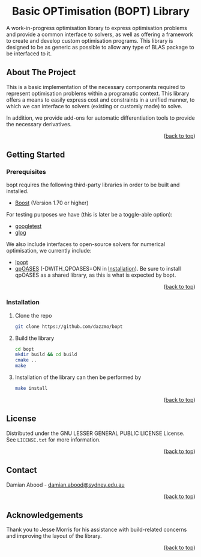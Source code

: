 <a name="readme-top"></a>

<!-- PROJECT SHIELDS -->

<!-- PROJECT LOGO -->
<br>
<div align="center">

  <h1 align="center">Basic OPTimisation (BOPT) Library</h1>

  <p align="left">
    A work-in-progress optimisation library to express optimisation problems and provide a common interface to solvers, as well as offering a framework to create and develop custom optimisation programs. This library is designed to be as generic as possible to allow any type of BLAS package to be interfaced to it.
  </p>
</div>

<!-- ABOUT THE PROJECT -->
## About The Project
<p align="left">
This is a basic implementation of the necessary components required to represent optimisation problems within a programatic context. This library offers a means to easily express cost and constraints in a unified manner, to which we can interface to solvers (existing or customly made) to solve.

In addition, we provide add-ons for automatic differentiation tools to provide the necessary derivatives.
</p>
<p align="right">(<a href="#readme-top">back to top</a>)
</p>

## Getting Started
<a name="getting-started"></a>

### Prerequisites

bopt requires the following third-party libraries in order to be built and installed.
* [Boost](https://www.boost.org/) (Version 1.70 or higher)

For testing purposes we have (this is later be a toggle-able option):
* [googletest](https://github.com/google/googletest)
* [glog](https://github.com/google/glog)

We also include interfaces to open-source solvers for numerical optimisation, we currently include:
* [Ipopt](https://github.com/coin-or/Ipopt)
* [qpOASES](https://github.com/coin-or/qpOASES) (-DWITH_QPOASES=ON in <a href="#installation">Installation</a>). Be sure to install qpOASES as a shared library, as this is what is expected by bopt.

<p align="right">(<a href="#readme-top">back to top</a>)</p>

### Installation
<a name="installation"></a>

1. Clone the repo
   ```sh
   git clone https://github.com/dazzmo/bopt
   ```
2. Build the library
    ```sh
    cd bopt
    mkdir build && cd build
    cmake ..
    make
   ```
3. Installation of the library can then be performed by
    ```sh
    make install
    ```
<p align="right">(<a href="#readme-top">back to top</a>)</p>

<!-- LICENSE -->
## License

Distributed under the GNU LESSER GENERAL PUBLIC LICENSE License. See `LICENSE.txt` for more information.

<p align="right">(<a href="#readme-top">back to top</a>)</p>

<!-- CONTACT -->
## Contact

Damian Abood - damian.abood@sydney.edu.au

<p align="right">(<a href="#readme-top">back to top</a>)</p>

## Acknowledgements
Thank you to Jesse Morris for his assistance with build-related concerns and improving the layout of the library.

<p align="right">(<a href="#readme-top">back to top</a>)</p>
